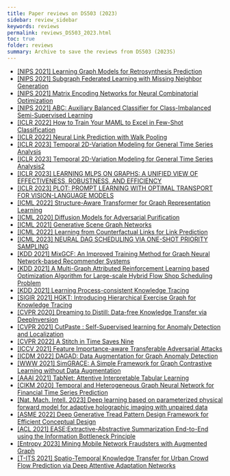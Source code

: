 ```yaml
---
title: Paper reviews on DS503 (2023) 
sidebar: review_sidebar
keywords: reviews
permalink: reviews_DS503_2023.html
toc: true
folder: reviews
summary: Archive to save the reviews from DS503 (2023S)
---
```


- [[NIPS 2021] Learning Graph Models for Retrosynthesis Prediction](../../_posts/DS503_23S/2023-04-20-Learning_Graph_Models_for_Retrosynthesis_Prediction.md)
- [[NIPS 2021] Subgraph Federated Learning with Missing Neighbor Generation](../../_posts/DS503_23S/2023-04-20-Subraph_Federated_Learning_with_Missing_Neighbor_Generation.md)
- [[NIPS 2021] Matrix Encoding Networks for Neural Combinatorial Optimization](../../_posts/DS503_23S/2023-04-20-Matrix_Encoding_Networks_for_Neural_Combinatorial_Optimization.md)
- [[NIPS 2021] ABC: Auxiliary Balanced Classifier for Class-Imbalanced Semi-Supervised Learning](../../_posts/DS503_23S/2023-04-20-ABC_Auxiliary_Balanced_Classifier_for_Class_Imbalanced_Semi_Supervised_Learning.md)
- [[ICLR 2022] How to Train Your MAML to Excel in Few-Shot Classification](../../_posts/DS503_23S/2023-04-20-How_to_Train_Your_MAML_to_Excel_in_Few_Shot_Classification.md)
- [[ICLR 2022] Neural Link Prediction with Walk Pooling](../../_posts/DS503_23S/2023-04-20-Neural_Link_Prediction_with_Walk_Pooling.md)
- [[ICLR 2023] Temporal 2D-Variation Modeling for General Time Series Analysis](../../_posts/DS503_23S/2023-04-20-Temporal_2D_Variation_Modeling_for_General_Time_Series_Analysis.md)
- [[ICLR 2023] Temporal 2D-Variation Modeling for General Time Series Analysis2](../../_posts/DS503_23S/2023-04-20-Temporal_2D_Variation_Modeling_for_General_Time_Series_Analysis2.md)
- [[ICLR 2023] LEARNING MLPS ON GRAPHS: A UNIFIED VIEW OF EFFECTIVENESS, ROBUSTNESS, AND EFFICIENCY](../../_posts/DS503_23S/2023-04-20-Learning_MLPs_On_Graphs_A_Unified_View_Of_Effectieness_Robustness_And_Efficiency.md)
- [[ICLR 2023] PLOT: PROMPT LEARNING WITH OPTIMAL TRANSPORT FOR VISION-LANGUAGE MODELS](../../_posts/DS503_23S/2023-04-20-Prompt_learning_with_optimal_transport.md)
- [[ICML 2022] Structure-Aware Transformer for Graph Representation Learning](../../_posts/DS503_23S/2023-04-20-Structure_Aware_Transformer_for_Graph_Representation_Learning.md)
- [[ICML 2020] Diffusion Models for Adversarial Purification](../../_posts/DS503_23S/2023-04-20-Diffusion_Models_for_Adversarial_Purification.md)
- [[ICML 2021] Generative Scene Graph Networks](../../_posts/DS503_23S/2023-04-20-Generative_Scene_Graph_Networks.md)
- [[ICML 2022] Learning from Counterfactual Links for Link Prediction](../../_posts/DS503_23S/2023-04-20-Learning_from_Counterfactual_Links_for_Link_Prediction.md)
- [[ICML 2023] NEURAL DAG SCHEDULING VIA ONE-SHOT PRIORITY SAMPLING](../../_posts/DS503_23S/2023-04-20-NEURAL_DAG_SCHEDULING_VIA_ONE_SHOT_PRIORITY_SAMPLING.md)
- [[KDD 2021] MixGCF: An Improved Training Method for Graph Neural Network-based Recommender Systems](../../_posts/DS503_23S/2023-04-20-MixGCF_An_Improved_Training_Method_for_Graph_Neural_Network_based_Recommender_Systems.md)
- [[KDD 2021] A Multi-Graph Attributed Reinforcement Learning based Optimization Algorithm for Large-scale Hybrid Flow Shop Scheduling Problem](../../_posts/DS503_23S/2023-04-20-A_Multi_Graph_Attributed_Reinforcement_Learning_based_Optimization_Algorithm_for_Large_scale_Hybrid_Flow_Shop_Scheduling_Problem.md)
- [[KDD 2021] Learning Process-consistent Knowledge Tracing](../../_posts/DS503_23S/2023-04-20-Learning_Process-consistent_Knowledge_Tracing.md)
- [[SIGIR 2021] HGKT: Introducing Hierarchical Exercise Graph for Knowledge Tracing](../../_posts/DS503_23S/2023-04-20-HGKT_Introducing_Hierarchical_Exercise_Graph_for_Knowledge_tracing.md)
- [[CVPR 2020] Dreaming to Distill: Data-free Knowledge Transfer via DeepInversion](../../_posts/DS503_23S/2023-04-20-Dreaming_to_Distill_Data_free_Knowledge_Transfer_via_DeepInversion.md)
- [[CVPR 2021] CutPaste : Self-Supervised learning for Anomaly Detection and Localization](../../_posts/DS503_23S/2023-04-20-CutPaste_Self-supervised_learning_for_Anomaly_Detection_and_Localization.md)
- [[CVPR 2022] A Stitch in Time Saves Nine](../../_posts/DS503_23S/2023-04-20-A_Stitch_in_Time_Saves_Nine.md)
- [[ICCV 2021] Feature Importance-aware Transferable Adversarial Attacks](../../_posts/DS503_23S/2023-04-20-Feature_Importance_aware_Transferable_Adversarial_Attacks.md)
- [[ICDM 2022] DAGAD: Data Augmentation for Graph Anomaly Detection](../../_posts/DS503_23S/2023-04-20-DAGAD_Data_Augmentation_for_Graph_Anomaly_Detection.md)
- [[WWW 2021] SimGRACE: A Simple Framework for Graph Contrastive Learning without Data Augmentation](../../_posts/DS503_23S/2023-04-20-SimGRACE_A_Simple_Framework_for_Graph_Contrastive_Learning_without_Data_Augmentation.md)
- [[AAAI 2021] TabNet: Attentive Interpretable Tabular Learning](../../_posts/DS503_23S/2023-04-20-TabNet_Attentive_Interpretable_Tabular_Learning.md)
- [[CIKM 2020] Temporal and Heterogeneous Graph Neural Network for Financial Time Series Prediction](../../_posts/DS503_23S/2023-04-20-Temporal_and_Heterogeneous_Graph_Neural_Network_for_Financial_Time_Series_Prediction.md)
- [[Nat. Mach. Intell. 2023] Deep learning based on parameterized physical forward model for adaptive holographic imaging with unpaired data](../../_posts/DS503_23S/2023-04-20-Deep_learning_based_on_parameterized_physical_forward_model_for_adaptive_holographic_imaging_with_unpaired_data.md)
- [[ASME 2022] Deep Generative Tread Pattern Design Framework for Efficient Conceptual Design](../../_posts/DS503_23S/2023-04-20-Deep_Generative_Tread_Pattern_Design_Framework_for_Efficient_Conceptual_Design.md)
- [[ACL 2021] EASE:Extractive-Abstractive Summarization End-to-End using the Information Bottleneck Principle](../../_posts/DS503_23S/2023-04-20-EASE_Extractive_Abstractive_Summarization_End_to_End_using_the_Information_Bottleneck_Principle.md)
- [[Entropy 2023] Mining Mobile Network Fraudsters with Augmented Graph](../../_posts/DS503_23S/2023-04-20-Mining_Mobile_Network_Fraudsters_with_Augmented_Graph.md)
- [[T-ITS 2021] Spatio-Temporal Knowledge Transfer for Urban Crowd Flow Prediction via Deep Attentive Adaptation Networks](../../_posts/DS503_23S/2023-04-20-Spatio_Temporal_Knowledge_Transfer_for_Urban_Crowd_Flow_Prediction_via_Deep_Attentive_Adaptation_Networks.md)
